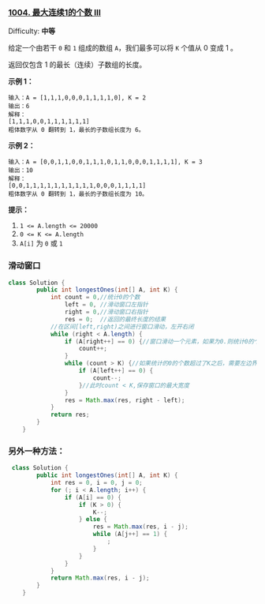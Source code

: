 ### [1004\. 最大连续1的个数 III](https://leetcode-cn.com/problems/max-consecutive-ones-iii/)

Difficulty: **中等**


给定一个由若干 `0` 和 `1` 组成的数组 `A`，我们最多可以将 `K` 个值从 0 变成 1 。

返回仅包含 1 的最长（连续）子数组的长度。

**示例 1：**

```
输入：A = [1,1,1,0,0,0,1,1,1,1,0], K = 2
输出：6
解释： 
[1,1,1,0,0,1,1,1,1,1,1]
粗体数字从 0 翻转到 1，最长的子数组长度为 6。
```

**示例 2：**

```
输入：A = [0,0,1,1,0,0,1,1,1,0,1,1,0,0,0,1,1,1,1], K = 3
输出：10
解释：
[0,0,1,1,1,1,1,1,1,1,1,1,0,0,0,1,1,1,1]
粗体数字从 0 翻转到 1，最长的子数组长度为 10。
```

**提示：**

1.  `1 <= A.length <= 20000`
2.  `0 <= K <= A.length`
3.  `A[i]` 为 `0` 或 `1` 


### 滑动窗口
```java
class Solution {
        public int longestOnes(int[] A, int K) {
            int count = 0,//统计0的个数
                left = 0, //滑动窗口左指针
                right = 0,//滑动窗口右指针
                res = 0;  //返回的最终长度的结果
            //在区间[left,right)之间进行窗口滑动，左开右闭
            while (right < A.length) {
                if (A[right++] == 0) {//窗口滑动一个元素，如果为0.则统计0的个数 count++
                    count++;
                }
                while (count > K) {//如果统计的0的个数超过了K之后，需要左边界+1滑动
                    if (A[left++] == 0) {
                        count--;
                    }//此时count < K,保存窗口的最大宽度
                }
                res = Math.max(res, right - left);
            }
            return res;
        }
    }
```

### 另外一种方法：
```java
 class Solution {
        public int longestOnes(int[] A, int K) {
            int res = 0, i = 0, j = 0;
            for (; i < A.length; i++) {
                if (A[i] == 0) {
                    if (K > 0) {
                        K--;
                    } else {
                        res = Math.max(res, i - j);
                        while (A[j++] == 1) {
                            ;
                        }
                    }
                }
            }
            return Math.max(res, i - j);
        }
    }
```
